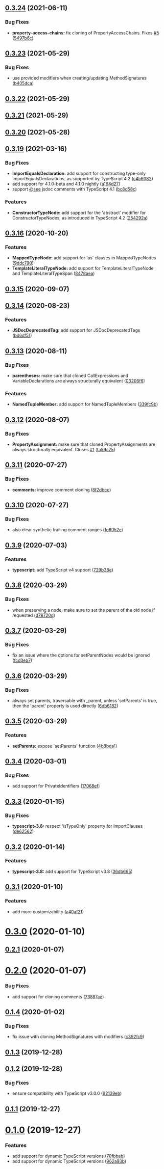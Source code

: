## [0.3.24](https://github.com/wessberg/ts-clone-node/compare/v0.3.23...v0.3.24) (2021-06-11)

### Bug Fixes

- **property-access-chains:** fix cloning of PropertyAccessChains. Fixes [#5](https://github.com/wessberg/ts-clone-node/issues/5) ([5497b6c](https://github.com/wessberg/ts-clone-node/commit/5497b6c81b57784d4cbc796d8cd188afa160db39))

## [0.3.23](https://github.com/wessberg/ts-clone-node/compare/v0.3.22...v0.3.23) (2021-05-29)

### Bug Fixes

- use provided modifiers when creating/updating MethodSignatures ([b405dca](https://github.com/wessberg/ts-clone-node/commit/b405dca0bdb707ce8580cb501b6e3233e2ac1960))

## [0.3.22](https://github.com/wessberg/ts-clone-node/compare/v0.3.21...v0.3.22) (2021-05-29)

## [0.3.21](https://github.com/wessberg/ts-clone-node/compare/v0.3.20...v0.3.21) (2021-05-29)

## [0.3.20](https://github.com/wessberg/ts-clone-node/compare/v0.3.19...v0.3.20) (2021-05-28)

## [0.3.19](https://github.com/wessberg/ts-clone-node/compare/v0.3.16...v0.3.19) (2021-03-16)

### Bug Fixes

- **ImportEqualsDeclaration:** add support for constructing type-only ImportEqualsDeclarations, as supported by TypeScript 4.2 ([c4b6082](https://github.com/wessberg/ts-clone-node/commit/c4b60823b1a6b89d3d87497663fa099c794eaf6b))
- add support for 4.1.0-beta and 4.1.0 nightly ([a164d27](https://github.com/wessberg/ts-clone-node/commit/a164d27c65c758f940655087f3195aa79b621533))
- support [@see](https://github.com/see) jsdoc comments with TypeScript 4.1 ([bc8d58c](https://github.com/wessberg/ts-clone-node/commit/bc8d58ca8de91d505c805f02bb26d68226e18d27))

### Features

- **ConstructorTypeNode:** add support for the 'abstract' modifier for ConstructorTypeNodes, as introduced in TypeScript 4.2 ([254292a](https://github.com/wessberg/ts-clone-node/commit/254292af4f7ec6a3f1f01e6613388d3baa08a889))

## [0.3.16](https://github.com/wessberg/ts-clone-node/compare/v0.3.15...v0.3.16) (2020-10-20)

### Features

- **MappedTypeNode:** add support for 'as' clauses in MappedTypeNodes ([9ddc790](https://github.com/wessberg/ts-clone-node/commit/9ddc790c58f7a3cde912e27ff2f7dedb678ecec8))
- **TemplateLiteralTypeNode:** add support for TemplateLiteralTypeNode and TemplateLiteralTypeSpan ([8478aea](https://github.com/wessberg/ts-clone-node/commit/8478aea06b89fab7a6b150315dd08bd69cde3e31))

## [0.3.15](https://github.com/wessberg/ts-clone-node/compare/v0.3.14...v0.3.15) (2020-09-07)

## [0.3.14](https://github.com/wessberg/ts-clone-node/compare/v0.3.13...v0.3.14) (2020-08-23)

### Features

- **JSDocDeprecatedTag:** add support for JSDocDeprecatedTags ([bd6df51](https://github.com/wessberg/ts-clone-node/commit/bd6df51fa07b0f885d93460618c2fb410a9f1fc8))

## [0.3.13](https://github.com/wessberg/ts-clone-node/compare/v0.3.12...v0.3.13) (2020-08-11)

### Bug Fixes

- **parentheses:** make sure that cloned CallExpressions and VariableDeclarations are always structurally equivalent ([03206f6](https://github.com/wessberg/ts-clone-node/commit/03206f6a60ff2919836040cd813c3b11415b14c2))

### Features

- **NamedTupleMember:** add support for NamedTupleMembers ([339fc9b](https://github.com/wessberg/ts-clone-node/commit/339fc9b27395da951f7f0c8641c4aeacb1d9aaa4))

## [0.3.12](https://github.com/wessberg/ts-clone-node/compare/v0.3.11...v0.3.12) (2020-08-07)

### Bug Fixes

- **PropertyAssignment:** make sure that cloned PropertyAssignments are always structurally equivalent. Closes [#1](https://github.com/wessberg/ts-clone-node/issues/1) ([fa59c75](https://github.com/wessberg/ts-clone-node/commit/fa59c7590b55af80195e41f1ce5f6956b85f09f6))

## [0.3.11](https://github.com/wessberg/ts-clone-node/compare/v0.3.10...v0.3.11) (2020-07-27)

### Bug Fixes

- **comments:** improve comment cloning ([8f2dbcc](https://github.com/wessberg/ts-clone-node/commit/8f2dbcce91752cc85eb8d8de55aa2d1e66371362))

## [0.3.10](https://github.com/wessberg/ts-clone-node/compare/v0.3.9...v0.3.10) (2020-07-27)

### Bug Fixes

- also clear synthetic trailing comment ranges ([fe6052e](https://github.com/wessberg/ts-clone-node/commit/fe6052e21e433c1de61da47020834587e0832723))

## [0.3.9](https://github.com/wessberg/ts-clone-node/compare/v0.3.8...v0.3.9) (2020-07-03)

### Features

- **typescript:** add TypeScript v4 support ([729b38e](https://github.com/wessberg/ts-clone-node/commit/729b38e172e6466217067bc1c6e15ae4ba55b154))

## [0.3.8](https://github.com/wessberg/ts-clone-node/compare/v0.3.7...v0.3.8) (2020-03-29)

### Bug Fixes

- when preserving a node, make sure to set the parent of the old node if requested ([d78720d](https://github.com/wessberg/ts-clone-node/commit/d78720df4765d427f9de903404a16de006bba4f9))

## [0.3.7](https://github.com/wessberg/ts-clone-node/compare/v0.3.6...v0.3.7) (2020-03-29)

### Bug Fixes

- fix an issue where the options for setParentNodes would be ignored ([fcd3eb7](https://github.com/wessberg/ts-clone-node/commit/fcd3eb74d9a36121113db7cea3cc6e0ae58896fb))

## [0.3.6](https://github.com/wessberg/ts-clone-node/compare/v0.3.5...v0.3.6) (2020-03-29)

### Bug Fixes

- always set parents, traversable with \_parent, unless 'setParents' is true, then the 'parent' property is used directly ([6db6182](https://github.com/wessberg/ts-clone-node/commit/6db61824919b945d5fec4ba97341c468b39985fd))

## [0.3.5](https://github.com/wessberg/ts-clone-node/compare/v0.3.4...v0.3.5) (2020-03-29)

### Features

- **setParents:** expose 'setParents' function ([4b8bda1](https://github.com/wessberg/ts-clone-node/commit/4b8bda129efabfe294f5727c66065de7b4fcf5b2))

## [0.3.4](https://github.com/wessberg/ts-clone-node/compare/v0.3.3...v0.3.4) (2020-03-01)

### Bug Fixes

- add support for PrivateIdentifiers ([17068ef](https://github.com/wessberg/ts-clone-node/commit/17068efe864dfc941bd127ceb983d2257915de8e))

## [0.3.3](https://github.com/wessberg/ts-clone-node/compare/v0.3.2...v0.3.3) (2020-01-15)

### Bug Fixes

- **typescript-3.8:** respect 'isTypeOnly' property for ImportClauses ([de62562](https://github.com/wessberg/ts-clone-node/commit/de6256219652246694f82a66a941ab62dce155f5))

## [0.3.2](https://github.com/wessberg/ts-clone-node/compare/v0.3.1...v0.3.2) (2020-01-14)

### Features

- **typescript-3.8:** add support for TypeScript v3.8 ([36db665](https://github.com/wessberg/ts-clone-node/commit/36db665a59db776e7f5669c34cc6a351cad780a2))

## [0.3.1](https://github.com/wessberg/ts-clone-node/compare/v0.3.0...v0.3.1) (2020-01-10)

### Features

- add more customizability ([a40af21](https://github.com/wessberg/ts-clone-node/commit/a40af21f1e8e7f784067ed859aeb4081474530cd))

# [0.3.0](https://github.com/wessberg/ts-clone-node/compare/v0.2.1...v0.3.0) (2020-01-10)

## [0.2.1](https://github.com/wessberg/ts-clone-node/compare/v0.2.0...v0.2.1) (2020-01-07)

# [0.2.0](https://github.com/wessberg/ts-clone-node/compare/v0.1.4...v0.2.0) (2020-01-07)

### Bug Fixes

- add support for cloning comments ([73887ae](https://github.com/wessberg/ts-clone-node/commit/73887aeba63fb33e49b30ecfeda2ea2073e1d5c9))

## [0.1.4](https://github.com/wessberg/ts-clone-node/compare/v0.1.3...v0.1.4) (2020-01-02)

### Bug Fixes

- fix issue with cloning MethodSignatures with modifiers ([c392fc9](https://github.com/wessberg/ts-clone-node/commit/c392fc9dd5f0115258c0ef9d3cbd10637b624c86))

## [0.1.3](https://github.com/wessberg/ts-clone-node/compare/v0.1.2...v0.1.3) (2019-12-28)

## [0.1.2](https://github.com/wessberg/ts-clone-node/compare/v0.1.1...v0.1.2) (2019-12-28)

### Bug Fixes

- ensure compatibility with TypeScript v3.0.0 ([92139eb](https://github.com/wessberg/ts-clone-node/commit/92139ebaefca69c98f2ced3c36b3f59f920b6bcd))

## [0.1.1](https://github.com/wessberg/ts-clone-node/compare/v0.1.0...v0.1.1) (2019-12-27)

# [0.1.0](https://github.com/wessberg/ts-clone-node/compare/962a93b9b5ffabe591d4600eeef977a5394b0854...v0.1.0) (2019-12-27)

### Features

- add support for dynamic TypeScript versions ([70fbbab](https://github.com/wessberg/ts-clone-node/commit/70fbbabde8a8c8a841725ed8820d48422b99bf60))
- add support for dynamic TypeScript versions ([962a93b](https://github.com/wessberg/ts-clone-node/commit/962a93b9b5ffabe591d4600eeef977a5394b0854))
